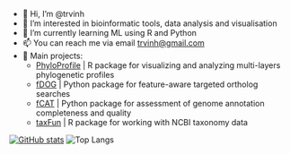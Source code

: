 - 👋 Hi, I’m @trvinh
- 👀 I’m interested in bioinformatic tools, data analysis and visualisation
- 🌱 I’m currently learning ML using R and Python
- 📫 You can reach me via email trvinh@gmail.com
- 🚧 Main projects:
  - [PhyloProfile](https://github.com/BIONF/PhyloProfile) | R package for visualizing and analyzing multi-layers phylogenetic profiles
  - [fDOG](https://github.com/BIONF/fDOG) | Python package for feature-aware targeted ortholog searches
  - [fCAT](https://github.com/BIONF/fCAT) | Python package for assessment of genome annotation completeness and quality
  - [taxFun](https://github.com/trvinh/taxFun) | R package for working with NCBI taxonomy data
 
[![GitHub stats](https://github-readme-stats.vercel.app/api?username=trvinh&show_icons=true&rank_icon=github)](https://github.com/anuraghazra/github-readme-stats)
![Top Langs](https://github-readme-stats.vercel.app/api/top-langs/?username=trvinh&layout=compact)


<!---
trvinh/trvinh is a ✨ special ✨ repository because its `README.md` (this file) appears on your GitHub profile.
You can click the Preview link to take a look at your changes.
--->
